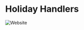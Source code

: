 #   Holiday Handlers
![Website]([https://github.com/your_username/your_repository/blob/main/assets/logo.png](https://ibb.co/Xk476Vr))
